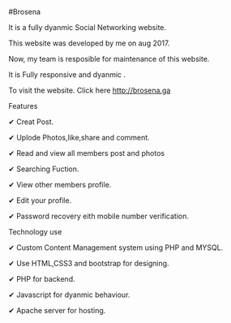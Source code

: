 #Brosena

It is a fully dyanmic Social Networking website.

This website was developed by me on aug 2017.

Now, my team is resposible for maintenance of this website.

It is Fully responsive and dyanmic .

To visit the website. Click here http://brosena.ga


Features

✔ Creat Post.

✔ Uplode Photos,like,share and comment.

✔ Read and view all members post and photos

✔ Searching Fuction.

✔ View other members profile.

✔ Edit your profile.

✔ Password recovery eith mobile number verification.

Technology use

✔ Custom Content Management system using PHP and MYSQL.

✔ Use HTML,CSS3 and bootstrap for designing.

✔ PHP for backend.

✔ Javascript for dyanmic behaviour.

✔ Apache server for hosting.
